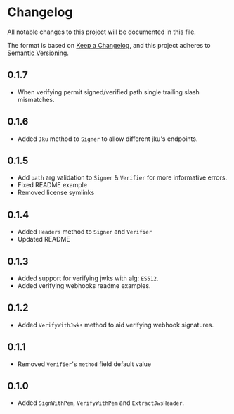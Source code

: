 # Changelog
All notable changes to this project will be documented in this file.

The format is based on [Keep a Changelog](https://keepachangelog.com/en/1.0.0/),
and this project adheres to [Semantic Versioning](https://semver.org/spec/v2.0.0.html).

## 0.1.7
* When verifying permit signed/verified path single trailing slash mismatches.

## 0.1.6
* Added `Jku` method to `Signer` to allow different jku's endpoints.

## 0.1.5
* Add `path` arg validation to `Signer` & `Verifier` for more informative errors.
* Fixed README example
* Removed license symlinks

## 0.1.4
* Added `Headers` method to `Signer` and `Verifier`
* Updated README

## 0.1.3
* Added support for verifying jwks with alg: `ES512`.
* Added verifying webhooks readme examples.

## 0.1.2
* Added `VerifyWithJwks` method to aid verifying webhook signatures.

## 0.1.1
* Removed `Verifier`'s `method` field default value

## 0.1.0
* Added `SignWithPem`, `VerifyWithPem` and `ExtractJwsHeader`.
